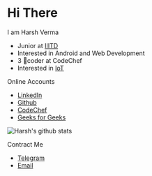 # Hi There
I am Harsh Verma
- Junior at [IIITD](https://www.iiitd.ac.in/)
- Interested in Android and Web Development
- 3 🌟coder at CodeChef
- Interested in [IoT](https://azure.microsoft.com/en-us/overview/internet-of-things-iot/what-is-the-internet-of-things/)

Online Accounts
- [LinkedIn](https://www.linkedin.com/in/harsh-verma-45423819b/)
- [Github](https://github.com/Harsh3305)
- [CodeChef](https://www.codechef.com/users/harsh3305)
- [Geeks for Geeks](https://auth.geeksforgeeks.org/user/harshverma3305/practice/)


![Harsh's github stats](https://github-readme-stats.vercel.app/api?username=Harsh3305&show_icons=true&theme=tokyonight)

Contract Me
- [Telegram](https://t.me/hrverma)
- [Email](mailto:harshverma3305@gmail.com)
